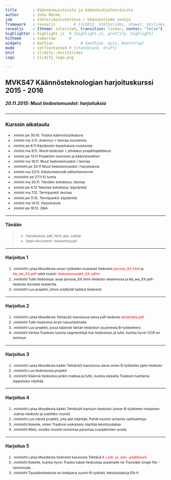 ```yaml
---
title       : Käännösmuisteista ja käännösohjelmistoista
author      : Juho Härme
job         : tohtorikoulutettava / käännöstiede venäjä
framework   : revealjs        # {io2012, html5slides, shower, dzslides, ...}
revealjs    : {theme: solarized, transition: linear, center: "false"}
highlighter : highlight.js  # {highlight.js, prettify, highlight}
hitheme     : tomorrow      # 
widgets     : mathjax            # {mathjax, quiz, bootstrap}
mode        : selfcontained # {standalone, draft}
knit        : slidify::knit2slides
logo        : slidify_logo.png

---
```


<style>
.reveal h2{
    padding-bottom: 20px;
}

p { text-align: left;
}

li.fragment.visible, li {
    font-size: 78%;
    line-height: 150%;
}

li.smaller{
    font-size: 76%;
    line-height: 180%;
}

li.smaller2{
    font-size: 76%;
}

li.minlist{
font-size:69%; 
color:darkgrey;}

li.minlisthlr{font-size:69%;
color:rgb(247, 131, 131);
}

li.minlisthl{font-size:69%;}


.reveal a:not(.image) {
text-decoration:underline;
}

.coldiv {width:47%;float:left;}
.coldiv2 {float:left;width:30%;}

.rowdiv {width:100%;clear:left;}

.reveal section img { background:none; border:none; box-shadow:none; }

p.smaller {font-size:70%;}


table { 
width: 100%;
}


table tr:nth-child(2n+1) { /* background: #E8F2FF; */ background: #D5E5FD; }

.reveal table th, .reveal table td {

font-size:55%;

}

div.bubble{
float: left;
text-align: left;
border: 2px dotted black;
padding: 2em;
border-radius: 7px;
margin-left: 14px;
color:black;
}


div.bubblenob{
float: left;
width:30%;
}


div.mmbubble{
font-size:60%;
float: left;
text-align: left;
border: 2px dotted black;
padding: 1.5em;
border-radius: 7px;
margin:4%;
box-shadow: 10px 10px 5px #888888;
color:black;
}

div.bgred{background: burlywood;}
div.bgblue{background: cornflowerblue;}
div.bggreen{background: darkseagreen;}
div.bgcyan{background: gold;}

p.quotestyle{
frjoitusont-size:80%;
font-style:italic;
text-align:both;
}


.firstcharacter { float: left; color: #903; font-size: 300%; line-height: 60px; padding-top: 4px; padding-right: 8px; padding-left: 3px; font-family: Georgia; }

</style>

<script src="http://ajax.googleapis.com/ajax/libs/jquery/1.9.1/jquery.min.js"></script>

## MVKS47 Käännösteknologian harjoituskurssi 2015 - 2016

##### 20.11.2015: Muut tiedostomuodot: harjoituksia

--- 

### Kurssin aikataulu


- .minlist pe 30.10. Trados käännöstyökaluna
- .minlist ma 2.11.  Asennus + teoriaa muisteista
- .minlist pe 6.11 Käytännön harjoituksia muisteista
- .minlist ma 9.11. Word-tiedostot + johdatus projektiajatteluun
- .minlist pe 13.11 Projektien luominen ja käännöseditori
- .minlist ma 16.11. Muut tiedostomuodot / teoriaa
- .minlisthl pe 20.11 Muut tiedostomuodot / harjoituksia
- .minlist ma 23.11. Edistyneemmät editoritoiminnot
- .minlisthlr pe 27.11 Ei tuntia
- .minlist ma 30.11. Tekstien kohdistus: teoriaa
- .minlist pe 4.12 Tekstien kohdistus: käytäntöä
- .minlist ma 7.12. Termipankit: teoriaa
- .minlist pe 11.12. Termipankit: käytäntöä
- .minlist ma 14.12. Harjoituksia
- .minlist pe 18.12. Q&A

---

#### Tänään

>- Harjoituksia: pdf, html, ppt, subrip 
>- Open document -tiedostotyypit

---

#### Harjoitus 1

1. .minlisthl Lataa Moodlesta oman työkielen mukaiset tiedostot <span style='color:red;'>ponsse_XX.html</span> ja <span style='color:red;'>bb_we_XX.pdf</span> sekä muisti: <span style='color:red;'>tiedostomuodot_XX.sdltm</span>
2. .minlisthl Tutki tiedostoja: avaa ponsse_XX.html-tiedosto selaimessa ja bb_we_XX.pdf-tiedosto Acrobat readerilla
3. .minlisthl Luo projekti, johon sisällytät ladatut tiedostot

---

#### Harjoitus 2

1. .minlisthl Lataa Moodlesta  Tehtävä2-kansiossa oleva pdf-tiedosto <span style='color:red;'>lahdedata.pdf</span>
2. .minlisthl Tutki tiedostoa ensin lukuohjelmalla
3. .minlisthl Luo projekti, jossa käännät tämän tiedoston (suomesta B-työkieleen)
4. .minlisthl Vertaa Tradosin luomia segmenttejä itse tiedostoon ja tutki, kuinka hyvin OCR on toiminut

---

#### Harjoitus 3

1. .minlisthl Lataa Moodlesta kaikki Tehtävä3-kansiossa oleva oman B-työkielen pptx-tiedosto
2. .minlisthl Luo tiedostosta projekti
3. .minlisthl Käännä tiedostoa jonkin matkaa ja tutki, kuinka oikealta Tradosin tuottama lopputulos näyttää

---

#### Harjoitus 4

1. .minlisthl Lataa Moodlesta kaikki Tehtävä4-kansion tiedostot (oman B-työkielen mukainen .subrip-tiedosto ja subtitles-muisti)
2. .minlisthl Luo näistä projekti, jota alat kääntää. Pohdi muistin antamia vaihtoehtoja.
3. .minlisthl Kokeile, miten Tradosin esikatselu näyttää tekstitysdataa
4. .minlisthl Mieti, voisiko muistin toimintaa parantaa suodattimien avulla

---

#### Harjoitus 5

1. .minlisthl Lataa Moodlesta tiedostot kansiosta Tehtävä 5 <span style='color:red;'>(.odt- ja .ods--päätteiset)</span>
2. .minlisthl Kokeile, kuinka hyvin Trados tukee tiedostoja avaamalle ne Translate single file -toiminnolla
3. .minlisthl Taulukkotiedosto on kieliparia suomi-B-työkieli, tekstiasiakirja EN-fi

<script>
$('ol.incremental li').addClass('fragment')//note to anyone reading this code, you may need to change to ul from ol depending on ordered vs unordered list
$('ul.incremental li').addClass('fragment')//note to anyone reading this code, you may need to change to ul from ol depending on ordered vs unordered list
</script>

